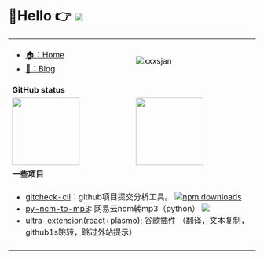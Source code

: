 # 👋Hello 👉 <img src="https://readme-typing-svg.herokuapp.com?font=DynaPuff&size=20&pause=1000&color=9999FF&center=true&vCenter=true&width=500&height=22&lines=再多看一眼就会爆炸++++++💥"/>

<!-- 你好，我是一名前端开发，一起来搞技术吧！ -->

<table>
  
  <tr>
    <td>
      <ul>
        <li>
          <a target="_blank" href="https://home.dolam.fun">🏠：Home</a>
        </li>
         <li>
          <a target="_blank" href="https://blog.dolam.fun">📖：Blog</a>
        </li>
      </ul>
    </td>
    <td>
      <img src="https://count.getloli.com/get/@:xxxsjan" alt="xxxsjan" />
    </td>
  </tr>
  
  <tr>
    <td colspan="2"><b>GitHub status</b></td>
  </tr>
  <tr>
    <td>
     <!-- https://github.com/anuraghazra/github-readme-stats &bg_color=0,EC6C6C,FFD479,FFFC79,73FA79  &bg_color=0,73FA79,73FDFF,D783FF--> 
     <!--       https://github.com/anuraghazra/github-readme-stats/blob/master/themes/README.md -->
      <img align="" height="137px" src="https://github-readme-stats.vercel.app/api?username=xxxsjan&hide_title=true&hide_border=true&show_icons=true&include_all_commits=true&line_height=21&theme=dark&locale=cn" />
    </td>
    <td>
      <img align="" height="137px" src="https://github-readme-stats.vercel.app/api/top-langs/?username=xxxsjan&hide_title=true&hide_border=true&layout=compact&theme=dark&locale=cn" />
    </td>
  </tr>
  <tr>
    <td colspan="2"><b>一些项目</b></td>
  </tr>
  <tr>
    <td colspan="2">
      <ul>
         <li>
            <a target="_blank"  href="https://www.npmjs.com/package/gitcheck-cli">gitcheck-cli</a>：github项目提交分析工具。
            <a target="_blank" href="https://www.npmjs.com/package/gitcheck-cli">
              <img src="https://img.shields.io/npm/dt/gitcheck-cli?style=flat&label=downloads&color=cb3837&labelColor=cb0000&logo=npm"  alt="npm downloads" />
            </a>
        </li>     
        <li>
            <a target="_blank" href="https://github.com/xxxsjan/py-ncm-to-mp3">py-ncm-to-mp3</a>: 网易云ncm转mp3（python）
            <a target="_blank" href="https://github.com/xxxsjan/py-ncm-to-mp3">
              <img src="https://img.shields.io/github/stars/xxxsjan/py-ncm-to-mp3" />
            </a>
        </li>
        <li>
            <a target="_blank" href="https://github.com/xxxsjan/ultra-extension">ultra-extension(react+plasmo)</a>: 谷歌插件 （翻译，文本复制，github1s跳转，跳过外站提示）
        </li>
      </ul>
    </td>
  </tr>

  <tr>
    <td colspan="2">
      <!-- https://github.com/Ashutosh00710/github-readme-activity-graph/blob/main/THEMES.md -->
<!--      提交曲线  -->
<!--       <img src="https://github-readme-activity-graph.vercel.app/graph?username=xxxsjan&theme=high-contrast&height=250" /> -->
      <!-- 贪吃蛇 -->
<!--        <picture>
        <source media="(prefers-color-scheme: dark)" srcset="https://raw.githubusercontent.com/xxxsjan/xxxsjan/output/github-contribution-grid-snake-dark.svg">
        <source media="(prefers-color-scheme: light)" srcset="https://raw.githubusercontent.com/xxxsjan/xxxsjan/output/github-contribution-grid-snake.svg">
        <img alt="github contribution grid snake animation" src="https://raw.githubusercontent.com/xxxsjan/xxxsjan/output/github-contribution-grid-snake.svg">
      </picture> -->
    </td>
  </tr>
</table>

